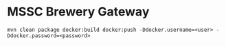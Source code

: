 # MSSC Brewery Gateway

```
mvn clean package docker:build docker:push -Ddocker.username=<user> -Ddocker.password=<password>
```